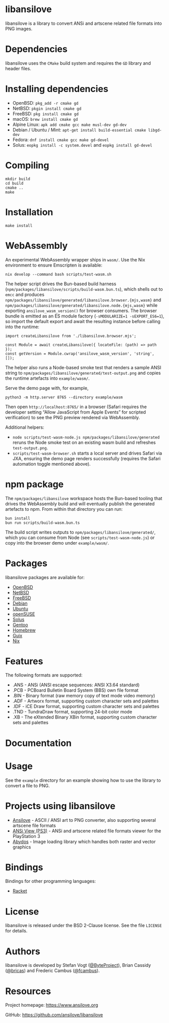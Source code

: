 # libansilove

libansilove is a library to convert ANSi and artscene related file formats
into PNG images.

# Dependencies

libansilove uses the `CMake` build system and requires the `GD` library and
header files.

# Installing dependencies

- OpenBSD: `pkg_add -r cmake gd`
- NetBSD: `pkgin install cmake gd`
- FreeBSD: `pkg install cmake gd`
- macOS: `brew install cmake gd`
- Alpine Linux: `apk add cmake gcc make musl-dev gd-dev`
- Debian / Ubuntu / Mint: `apt-get install build-essential cmake libgd-dev`
- Fedora: `dnf install cmake gcc make gd-devel`
- Solus: `eopkg install -c system.devel` and `eopkg install gd-devel`

# Compiling

	mkdir build
	cd build
	cmake ..
	make

# Installation

	make install

# WebAssembly

An experimental WebAssembly wrapper ships in `wasm/`. Use the Nix
environment to ensure Emscripten is available:

	nix develop --command bash scripts/test-wasm.sh

The helper script drives the Bun-based build harness
(`npm/packages/libansilove/scripts/build-wasm.bun.ts`), which shells out to
`emcc` and produces
`npm/packages/libansilove/generated/libansilove.browser.{mjs,wasm}` and
`npm/packages/libansilove/generated/libansilove.node.{mjs,wasm}` while exporting
`ansilove_wasm_version()` for browser consumers. The browser bundle is emitted
as an ES module factory (`-sMODULARIZE=1 -sEXPORT_ES6=1`), so import the default
export and await the resulting instance before calling into the runtime:

```
import createLibansilove from './libansilove.browser.mjs';

const Module = await createLibansilove({ locateFile: (path) => path });
const getVersion = Module.cwrap('ansilove_wasm_version', 'string', []);
```

The helper also runs a Node-based smoke test that renders a sample ANSI string
to `npm/packages/libansilove/generated/test-output.png` and copies the runtime
artefacts into `example/wasm/`.

Serve the demo page with, for example,

	python3 -m http.server 8765 --directory example/wasm

Then open `http://localhost:8765/` in a browser (Safari requires the developer
setting “Allow JavaScript from Apple Events” for scripted verification) to see
the PNG preview rendered via WebAssembly.

Additional helpers:

- `node scripts/test-wasm-node.js npm/packages/libansilove/generated` reruns the
  Node smoke test on an existing wasm build and refreshes `test-output.png`.
- `scripts/test-wasm-browser.sh` starts a local server and drives Safari via
  JXA, ensuring the demo page renders successfully (requires the Safari
  automation toggle mentioned above).

# npm package

The `npm/packages/libansilove` workspace hosts the Bun-based tooling that
drives the WebAssembly build and will eventually publish the generated
artefacts to npm. From within that directory you can run:

```
bun install
bun run scripts/build-wasm.bun.ts
```

The build script writes outputs to `npm/packages/libansilove/generated/`, which
you can consume from Node (see `scripts/test-wasm-node.js`) or copy into the
browser demo under `example/wasm/`.

# Packages

libansilove packages are available for:

- [OpenBSD][1]
- [NetBSD][2]
- [FreeBSD][3]
- [Debian][4]
- [Ubuntu][5]
- [openSUSE][6]
- [Solus][7]
- [Gentoo][8]
- [Homebrew][9]
- [Guix][10]
- [Nix][11]

# Features

The following formats are supported:

- .ANS - ANSi (ANSI escape sequences: ANSI X3.64 standard)
- .PCB - PCBoard Bulletin Board System (BBS) own file format
- .BIN - Binary format (raw memory copy of text mode video memory)
- .ADF - Artworx format, supporting custom character sets and palettes
- .IDF - iCE Draw format, supporting custom character sets and palettes
- .TND - TundraDraw format, supporting 24-bit color mode
- .XB - The eXtended Binary XBin format, supporting custom character sets and palettes

# Documentation

# Usage

See the `example` directory for an example showing how to use the library to
convert a file to PNG.

# Projects using libansilove

- [Ansilove][12] - ASCII / ANSI art to PNG converter, also supporting several artscene file formats
- [ANSi View (PS3)][13] - ANSi and artscene related file formats viewer for the PlayStation 3
- [Abydos][14] - Image loading library which handles both raster and vector graphics

# Bindings

Bindings for other programming languages:

- [Racket][15]

# License

libansilove is released under the BSD 2-Clause license. See the file `LICENSE` for details.

# Authors

libansilove is developed by Stefan Vogt ([@ByteProject][16]), Brian Cassidy
([@bricas][17]) and Frederic Cambus ([@fcambus][18]).

# Resources

Project homepage: https://www.ansilove.org

GitHub: https://github.com/ansilove/libansilove

[1]: https://openports.pl/path/graphics/libansilove
[2]: https://pkgsrc.se/graphics/libansilove
[3]: https://www.freshports.org/graphics/libansilove/
[4]: https://packages.debian.org/search?keywords=libansilove
[5]: https://packages.ubuntu.com/search?keywords=libansilove
[6]: https://software.opensuse.org/package/libansilove
[7]: https://dev.getsol.us/source/libansilove/
[8]: https://packages.gentoo.org/packages/dev-libs/libansilove
[9]: https://formulae.brew.sh/formula/libansilove
[10]: https://packages.guix.gnu.org/packages/libansilove/
[11]: https://github.com/NixOS/nixpkgs/tree/master/pkgs/by-name/li/libansilove
[12]: https://github.com/ansilove/ansilove
[13]: https://github.com/bucanero/ansiview-ps3
[14]: https://snisurset.net/code/abydos/
[15]: https://gitlab.com/xgqt/racket-libansilove
[16]: https://github.com/ByteProject
[17]: https://github.com/bricas
[18]: https://github.com/fcambus
